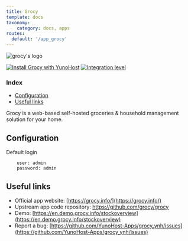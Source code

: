 ```yaml
---
title: Grocy
template: docs
taxonomy:
    category: docs, apps
routes:
  default: '/app_grocy'
---
```


![grocy's logo](image://grocy-logo.png?resize=100)


[![Install Grocy with YunoHost](https://install-app.yunohost.org/install-with-yunohost.png)](https://install-app.yunohost.org/?app=grocy) 
[![Integration level](https://dash.yunohost.org/integration/grocy.svg)](https://dash.yunohost.org/appci/app/grocy)


### Index

- [Configuration](#configuration)
- [Useful links](#useful-links)

Grocy is a web-based self-hosted groceries & household management solution for your home.

## Configuration

 Default login
```
	user: admin
	password: admin
```

## Useful links

* Official app website: [https://grocy.info/](https://grocy.info/)
* Upstream app code repository: https://github.com/grocy/grocy
* Demo: [https://en.demo.grocy.info/stockoverview](https://en.demo.grocy.info/stockoverview)
* Report a bug: [https://github.com/YunoHost-Apps/grocy_ynh/issues](https://github.com/YunoHost-Apps/grocy_ynh/issues)
